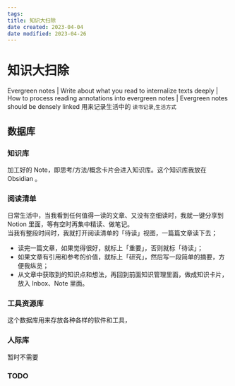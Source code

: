 ```yaml
---
tags:
title: 知识大扫除
date created: 2023-04-04
date modified: 2023-04-26
---
```


# 知识大扫除

Evergreen notes | Write about what you read to internalize texts deeply | How to process reading annotations into evergreen notes | Evergreen notes should be densely linked 用来记录生活中的 `读书记录`,`生活方式`

## 数据库

### **知识库**

加工好的 Note，即思考/方法/概念卡片会进入知识库。这个知识库我放在 Obsidian 。

### **阅读清单**

日常生活中，当我看到任何值得一读的文章、又没有空细读时，我就一键分享到 Notion 里面，等有空时再集中精读、做笔记。  
当我有整段时间时，我就打开阅读清单的「待读」视图，一篇篇文章读下去；

- 读完一篇文章，如果觉得很好，就标上「重要」，否则就标「待读」；
- 如果文章有引用和参考的价值，就标上「研究」，然后写一段简单的摘要，方便我纵览；
- 从文章中获取到的知识点和想法，再回到前面知识管理里面，做成知识卡片，放入 Inbox、Note 里面。

### **工具资源库**

这个数据库用来存放各种各样的软件和工具，

### **人际库**

暂时不需要

### TODO
